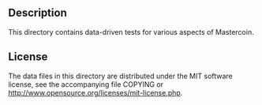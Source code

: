 Description
------------

This directory contains data-driven tests for various aspects of Mastercoin.

License
--------

The data files in this directory are distributed under the MIT software
license, see the accompanying file COPYING or
http://www.opensource.org/licenses/mit-license.php.

